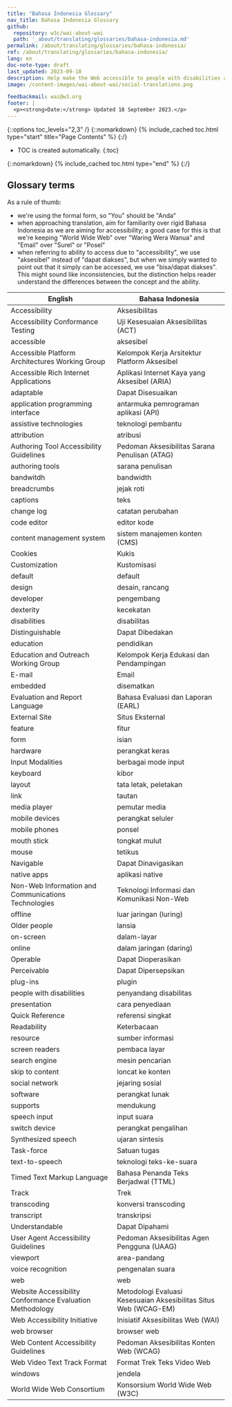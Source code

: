 ```yaml
---
title: "Bahasa Indonesia Glossary"
nav_title: Bahasa Indonesia Glossary
github:
  repository: w3c/wai-about-wai
  path: '_about/translating/glossaries/bahasa-indonesia.md'
permalink: /about/translating/glossaries/bahasa-indonesia/
ref: /about/translating/glossaries/bahasa-indonesia/
lang: en
doc-note-type: draft
last_updated: 2023-09-18
description: Help make the Web accessible to people with disabilities around the world. We appreciate your contributions to translating W3C WAI accessibility resources.
image: /content-images/wai-about-wai/social-translations.png

feedbackmail: wai@w3.org
footer: |
  <p><strong>Date:</strong> Updated 18 September 2023.</p>
---
```


{::options toc_levels="2,3" /}
{::nomarkdown}
{% include_cached toc.html type="start" title="Page Contents" %}
{:/}

-   TOC is created automatically.
{:toc}

{::nomarkdown}
{% include_cached toc.html type="end" %}
{:/}

## Glossary terms

As a rule of thumb:
- we're using the formal form, so "You" should be "Anda"
- when approaching translation, aim for familiarity over rigid Bahasa Indonesia as we are aiming for accessibility; a good case for this is that we're keeping "World Wide Web" over "Waring Wera Wanua" and "Email" over "Surel" or "Posel"
- when referring to ability to access due to "accessibility", we use "aksesibel" instead of "dapat diakses", but when we simply wanted to point out that it simply can be accessed, we use "bisa/dapat diakses". This might sound like inconsistencies, but the distinction helps reader understand the differences between the concept and the ability.

| English     | Bahasa Indonesia     |
| --------------------------------------- | ------------------------------------------------ |
| Accessibility    | Aksesibilitas      |
| Accessibility Conformance Testing  | Uji Kesesuaian Aksesibilitas (ACT)   |
| accessible    | aksesibel      |
| Accessible Platform Architectures Working Group | Kelompok Kerja Arsitektur Platform Aksesibel |
| Accessible Rich Internet Applications  | Aplikasi Internet Kaya yang Aksesibel (ARIA)  |
| adaptable    | Dapat Disesuaikan    |
| application programming interface | antarmuka pemrograman aplikasi (API)   |
| assistive technologies   | teknologi pembantu     |
| attribution    | atribusi      |
| Authoring Tool Accessibility Guidelines | Pedoman Aksesibilitas Sarana Penulisan (ATAG)  |
| authoring tools   | sarana penulisan     |
| bandwitdh    | bandwidth      |
| breadcrumbs    | jejak roti      |
| captions    | teks       |
| change log    | catatan perubahan     |
| code editor    | editor kode      |
| content management system  | sistem manajemen konten (CMS)    |
| Cookies    | Kukis       |
| Customization    | Kustomisasi      |
| default    | default      |
| design     | desain, rancang     |
| developer    | pengembang      |
| dexterity    | kecekatan      |
| disabilities    | disabilitas      |
| Distinguishable   | Dapat Dibedakan    |
| education    | pendidikan      |
| Education and Outreach Working Group | Kelompok Kerja Edukasi dan Pendampingan  |
| E-mail     | Email       |
| embedded    | disematkan     |
| Evaluation and Report Language   | Bahasa Evaluasi dan Laporan (EARL)   |
| External Site    | Situs Eksternal     |
| feature    | fitur       |
| form     | isian      |
| hardware    | perangkat keras     |
| Input Modalities   | berbagai mode input    |
| keyboard    | kibor      |
| layout     | tata letak, peletakan     |
| link     | tautan      |
| media player    | pemutar media      |
| mobile devices    | perangkat seluler     |
| mobile phones    | ponsel      |
| mouth stick    | tongkat mulut      |
| mouse     | tetikus     |
| Navigable    | Dapat Dinavigasikan    |
| native apps    | aplikasi native    |
| Non-Web Information and Communications Technologies | Teknologi Informasi dan Komunikasi Non-Web |
| offline    | luar jaringan (luring)    |
| Older people    | lansia      |
| on-screen    | dalam-layar     |
| online     | dalam jaringan (daring)    |
| Operable    | Dapat Dioperasikan     |
| Perceivable    | Dapat Dipersepsikan     |
| plug-ins    | plugin      |
| people with disabilities  | penyandang disabilitas    |
| presentation    | cara penyediaan    |
| Quick Reference    | referensi singkat     |
| Readability    | Keterbacaan     |
| resource    | sumber informasi     |
| screen readers    | pembaca layar      |
| search engine    | mesin pencarian     |
| skip to content   | loncat ke konten     |
| social network    | jejaring sosial     |
| software    | perangkat lunak     |
| supports    | mendukung      |
| speech input    | input suara      |
| switch device    | perangkat pengalihan    |
| Synthesized speech   | ujaran sintesis    |
| Task-force    | Satuan tugas     |
| text-to-speech    | teknologi teks-ke-suara    |
| Timed Text Markup Language  | Bahasa Penanda Teks Berjadwal (TTML)  |
| Track     | Trek       |
| transcoding    | konversi transcoding    |
| transcript    | transkripsi      |
| Understandable    | Dapat Dipahami     |
| User Agent Accessibility Guidelines | Pedoman Aksesibilitas Agen Pengguna (UAAG)  |
| viewport    | area-pandang     |
| voice recognition   | pengenalan suara    |
| web     | web       |
| Website Accessibility Conformance Evaluation Methodology | Metodologi Evaluasi Kesesuaian Aksesibilitas Situs Web (WCAG-EM) |
| Web Accessibility Initiative  | Inisiatif Aksesibilitas Web (WAI)   |
| web browser    | browser web      |
| Web Content Accessibility Guidelines | Pedoman Aksesibilitas Konten Web (WCAG)   |
| Web Video Text Track Format  | Format Trek Teks Video Web   |
| windows    | jendela     |
| World Wide Web Consortium  | Konsorsium World Wide Web (W3C)   |